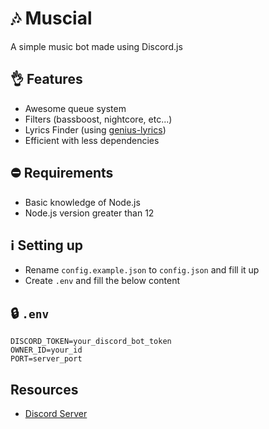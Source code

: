 # 🎶 Muscial

A simple music bot made using Discord.js

## 👌 Features

-   Awesome queue system
-   Filters (bassboost, nightcore, etc...)
-   Lyrics Finder (using [genius-lyrics](https://npmjs.com/genius-lyrics))
-   Efficient with less dependencies

## ⛔ Requirements

-   Basic knowledge of Node.js
-   Node.js version greater than 12

## ℹ️ Setting up

-   Rename `config.example.json` to `config.json` and fill it up
-   Create `.env` and fill the below content

## 🔒 `.env`

```
DISCORD_TOKEN=your_discord_bot_token
OWNER_ID=your_id
PORT=server_port
```

## Resources

-   [Discord Server](https://zyrouge.gq/discord)
